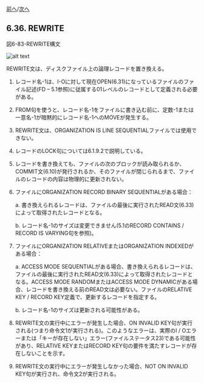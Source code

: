 <!--navi start-->
[前へ](6-35.md)/[次へ](6-37.md)
<!--navi end-->
## 6.36. REWRITE

図6-83-REWRITE構文

![alt text](Image/6-83-Rewrite.png)

REWRITE文は、ディスクファイル上の論理レコードを置き換える。

1. レコード名-1は、I-Oに対して現在OPEN(6.31)になっているファイルのファイル記述(FD – 5.1参照)に従属する01レベルのレコードとして定義される必要がある。

2. FROM句を使うと、レコード名-1をファイルに書き込む前に、定数-1または一意名-1が暗黙的にレコード名-1へのMOVEが発生する。

3. REWRITE文は、ORGANIZATION IS LINE SEQUENTIALファイルでは使用できない。

4. レコードのLOCK句については6.1.9.2で説明している。

5. レコードを書き換えても、ファイルの次のブロックが読み取られるか、COMMIT文(6.10)が発行されるか、そのファイルが閉じられるまで、ファイルのレコードの内容は物理的に更新されない。

6. ファイルにORGANIZATION RECORD BINARY SEQUENTIALがある場合：

    a. 書き換えられるレコードは、ファイルの最後に実行されたREAD文(6.33)によって取得されたレコードとなる。

    b. レコード名-1のサイズは変更できません(5.1のRECORD CONTAINS / RECORD IS VARYING句を参照)。

7. ファイルにORGANIZATION RELATIVEまたはORGANIZATION INDEXEDがある場合：

    a. ACCESS MODE SEQUENTIALがある場合、書き換えられるレコードは、ファイルの最後に実行されたREAD文(6.33)によって取得されたレコードとなる。ACCESS MODE RANDOMまたはACCESS MODE DYNAMICがある場合、レコードを書き換える前のREAD文は必要ない。ファイルのRELATIVE KEY / RECORD KEY定義で、更新するレコードを指定する。

    b. レコード名-1のサイズは更新される可能性がある。

8. REWRITE文の実行中にエラーが発生した場合、ON INVALID KEY句が実行される(つまり命令文1が実行される)。このようなエラーは、実際のI / Oエラーまたは「キーが存在しない」エラー(ファイルステータス23)である可能性があり、RELATIVE KEYまたはRECORD KEY句の要件を満たすレコードが存在しないことを示す。

9. REWRITE文の実行中にエラーが発生しなかった場合、NOT ON INVALID KEY句が実行され、命令文2が実行される。
